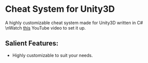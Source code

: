 # Cheat System for Unity3D
A highly customizable cheat system made for Unity3D written in C#
\nWatch <a href="https://youtu.be/AxgP2iHnIgU">this</a> YouTube video to set it up.
## Salient Features:
* Highly customizable to suit your needs.
